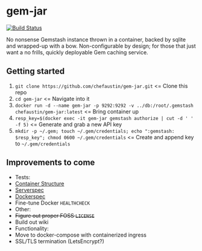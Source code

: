 # gem-jar

[![Build Status](https://travis-ci.org/ChefAustin/gem-jar.svg?branch=master)](https://travis-ci.org/ChefAustin/gem-jar)

No nonsense Gemstash instance thrown in a container, backed by sqlite and wrapped-up with a bow. Non-configurable by design; for those that just want a no frills, quickly deployable Gem caching service.

## Getting started
1.  `git clone https://github.com/chefaustin/gem-jar.git` <= Clone this repo
2.  `cd gem-jar` <= Navigate into it
3.  `docker run -d --name gem-jar -p 9292:9292 -v ../db:/root/.gemstash chefaustin/gem-jar:latest` <= Bring container up
4.  `resp_key=$(docker exec -it gem-jar gemstash authorize | cut -d ' ' -f 5)` <= Generate and grab a new API key
5.  `mkdir -p ~/.gem; touch ~/.gem/credentials; echo ":gemstash: $resp_key"; chmod 0600 ~/.gem/credentials` <= Create and append key to `~/.gem/credentials`

## Improvements to come
-   Tests:
  - [Container Structure](https://github.com/GoogleContainerTools/container-structure-test)
  - [Serverspec](https://github.com/mizzy/serverspec)
  - [Dockerspec](https://github.com/zuazo/dockerspec)
  - Fine-tune Docker `HEALTHCHECK`
-   Other:
  - ~~Figure out proper FOSS `LICENSE`~~
  - Build out wiki
-   Functionality:
  - Move to docker-compose with containerized ingress
  - SSL/TLS termination (LetsEncrypt?)
